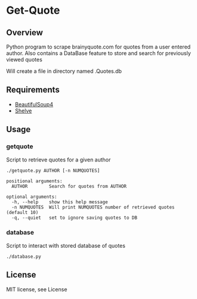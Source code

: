 # Get-Quote

## Overview
Python program to scrape brainyquote.com for quotes from a user entered author. Also contains a DataBase feature to store and search for previously viewed quotes

Will create a file in directory named .Quotes.db

## Requirements
* [BeautifulSoup4](https://pypi.python.org/pypi/beautifulsoup4)
* [Shelve](https://docs.python.org/2/library/shelve.html)

## Usage
### getquote

Script to retrieve quotes for a given author

```
./getquote.py AUTHOR [-n NUMQUOTES]

positional arguments:
  AUTHOR        Search for quotes from AUTHOR

optional arguments:
  -h, --help    show this help message
  -n NUMQUOTES  Will print NUMQUOTES number of retrieved quotes (default 10)
  -q, --quiet   set to ignore saving quotes to DB
```
### database

Script to interact with stored database of quotes

```
./database.py
```

## License
MIT license, see License
